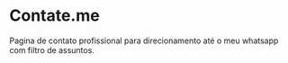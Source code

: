 # Contate.me
Pagina de contato profissional para direcionamento até o meu whatsapp com filtro de assuntos.
